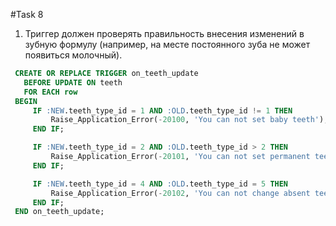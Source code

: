 #Task 8

1. Триггер должен проверять правильность внесения изменений в зубную
формулу (например, на месте постоянного зуба не может появиться молочный).

 ~~~sql
  CREATE OR REPLACE TRIGGER on_teeth_update
    BEFORE UPDATE ON teeth
    FOR EACH row
  BEGIN
      IF :NEW.teeth_type_id = 1 AND :OLD.teeth_type_id != 1 THEN
          Raise_Application_Error(-20100, 'You can not set baby teeth');
      END IF;

      IF :NEW.teeth_type_id = 2 AND :OLD.teeth_type_id > 2 THEN
          Raise_Application_Error(-20101, 'You can not set permanent teeth when it already artificial, absent or have dental crown');
      END IF;

      IF :NEW.teeth_type_id = 4 AND :OLD.teeth_type_id = 5 THEN
          Raise_Application_Error(-20102, 'You can not change absent teeth to dental crown');
      END IF;
  END on_teeth_update;
 ~~~